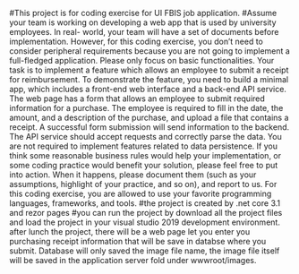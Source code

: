 #This project is for coding exercise for UI FBIS job application.
#Assume your team is working on developing a web app that is used by university employees. In real-
world, your team will have a set of documents before implementation. However, for this coding
exercise, you don’t need to consider peripheral requirements because you are not going to implement a
full-fledged application. Please only focus on basic functionalities.
Your task is to implement a feature which allows an employee to submit a receipt for reimbursement.
To demonstrate the feature, you need to build a minimal app, which includes a front-end web interface
and a back-end API service.
The web page has a form that allows an employee to submit required information for a purchase. The
employee is required to fill in the date, the amount, and a description of the purchase, and upload a file
that contains a receipt. A successful form submission will send information to the backend.
The API service should accept requests and correctly parse the data. You are not required to implement
features related to data persistence.
If you think some reasonable business rules would help your implementation, or some coding practice
would benefit your solution, please feel free to put into action. When it happens, please document them
(such as your assumptions, highlight of your practice, and so on), and report to us.
For this coding exercise, you are allowed to use your favorite programming languages, frameworks, and
tools.
#the project is created by .net core 3.1 and rezor pages
#you can run the project by download all the project files and load the project in your visual studio 2019 development environment.
after lunch the project, there will be a web page let you enter you purchasing receipt information that will be save in databse where you submit.
Database will only saved the image file name, the image file itself will be saved in the application server fold under wwwroot/images.
